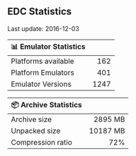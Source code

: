## EDC Statistics

Last update: 2016-12-03

| :bar_chart: Emulator Statistics | |
|:-----|------:|
| Platforms available | 162 |
| Platform Emulators | 401 |
| Emulator Versions  | 1247 |

| :package: Archive Statistics | |
|:-----|------:|
| Archive size | 2895 MB |
| Unpacked size | 10187 MB |
| Compression ratio | 72% |
